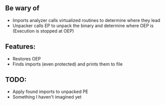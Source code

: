 ## Be wary of
- Imports analyzer calls virtualized routines to determine where they lead
- Unpacker calls EP to unpack the binary and determine where OEP is (Execution is stopped at OEP)
## Features: 
- Restores OEP
- Finds imports (even protected) and prints them to file
## TODO:
- Apply found imports to unpacked PE
- Something I haven't imagined yet
